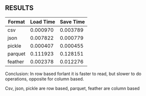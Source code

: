 ## RESULTS

| Format         | Load Time       | Save Time       |
|----------------|-----------------|-----------------|
| csv | 0.000970 | 0.003789 |
| json | 0.007822        | 0.000779 |
| pickle | 0.000407        | 0.000455|
| parquet | 0.111923        | 0.128151|
| feather | 0.002378        | 0.012276 |

Conclusion: In row based forlant it is faster to read, but slower to do operations, opposite for column based.

Csv, json, pickle are row based, parquet, feather are column based